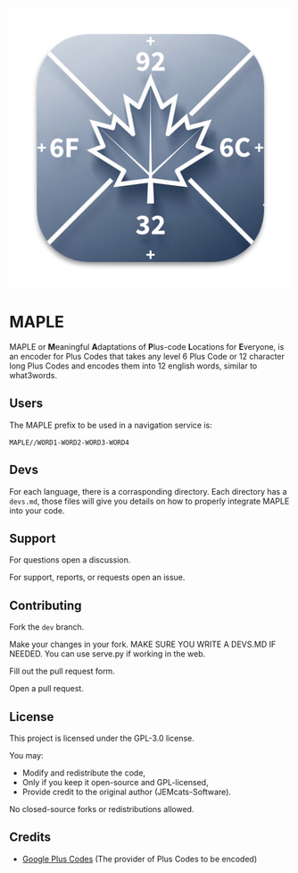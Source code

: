 ![Logo](./assets/icons-png/maple_512x512x32.png)
# MAPLE
MAPLE or **M**eaningful **A**daptations of **P**lus-code **L**ocations for **E**veryone, is an encoder for Plus Codes that takes any level 6 Plus Code or 12 character long Plus Codes and encodes them into 12 english words, similar to what3words.

## Users
The MAPLE prefix to be used in a navigation service is:
```
MAPLE//WORD1-WORD2-WORD3-WORD4
```

## Devs
For each language, there is a corrasponding directory. Each directory has a ```devs.md```, those files will give you details on how to properly integrate MAPLE into your code.

## Support
For questions open a discussion.

For support, reports, or requests open an issue.

## Contributing
Fork the ``dev`` branch.

Make your changes in your fork. MAKE SURE YOU WRITE A DEVS.MD IF NEEDED. You can use serve.py if working in the web.

Fill out the pull request form.

Open a pull request.

## License
This project is licensed under the GPL-3.0 license.

You may:
- Modify and redistribute the code,
- Only if you keep it open-source and GPL-licensed,
- Provide credit to the original author (JEMcats-Software).

No closed-source forks or redistributions allowed.

## Credits

- [Google Plus Codes](https://github.com/google/open-location-code/) (The provider of Plus Codes to be encoded)